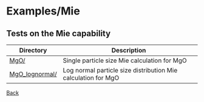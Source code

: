 # Examples/Mie
## Tests on the Mie capability

| **Directory**  | **Description**                                               |
| -------------- | ------------------------------------------------------------- |
| [MgO/](./MgO/README.md) | Single particle size Mie calculation for MgO                  |
| [MgO_lognormal/](./MgO/README.md) | Log normal particle size distribution Mie calculation for MgO |

[Back](..)
